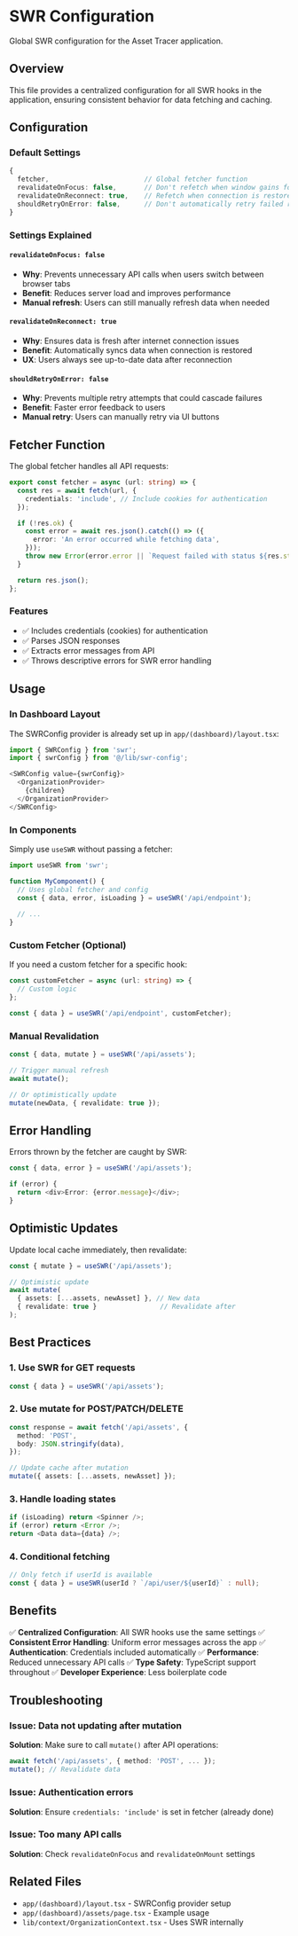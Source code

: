 # SWR Configuration

Global SWR configuration for the Asset Tracer application.

## Overview

This file provides a centralized configuration for all SWR hooks in the application, ensuring consistent behavior for data fetching and caching.

## Configuration

### Default Settings

```typescript
{
  fetcher,                        // Global fetcher function
  revalidateOnFocus: false,       // Don't refetch when window gains focus
  revalidateOnReconnect: true,    // Refetch when connection is restored
  shouldRetryOnError: false,      // Don't automatically retry failed requests
}
```

### Settings Explained

#### `revalidateOnFocus: false`
- **Why**: Prevents unnecessary API calls when users switch between browser tabs
- **Benefit**: Reduces server load and improves performance
- **Manual refresh**: Users can still manually refresh data when needed

#### `revalidateOnReconnect: true`
- **Why**: Ensures data is fresh after internet connection issues
- **Benefit**: Automatically syncs data when connection is restored
- **UX**: Users always see up-to-date data after reconnection

#### `shouldRetryOnError: false`
- **Why**: Prevents multiple retry attempts that could cascade failures
- **Benefit**: Faster error feedback to users
- **Manual retry**: Users can manually retry via UI buttons

## Fetcher Function

The global fetcher handles all API requests:

```typescript
export const fetcher = async (url: string) => {
  const res = await fetch(url, {
    credentials: 'include', // Include cookies for authentication
  });

  if (!res.ok) {
    const error = await res.json().catch(() => ({
      error: 'An error occurred while fetching data',
    }));
    throw new Error(error.error || `Request failed with status ${res.status}`);
  }

  return res.json();
};
```

### Features
- ✅ Includes credentials (cookies) for authentication
- ✅ Parses JSON responses
- ✅ Extracts error messages from API
- ✅ Throws descriptive errors for SWR error handling

## Usage

### In Dashboard Layout

The SWRConfig provider is already set up in `app/(dashboard)/layout.tsx`:

```typescript
import { SWRConfig } from 'swr';
import { swrConfig } from '@/lib/swr-config';

<SWRConfig value={swrConfig}>
  <OrganizationProvider>
    {children}
  </OrganizationProvider>
</SWRConfig>
```

### In Components

Simply use `useSWR` without passing a fetcher:

```typescript
import useSWR from 'swr';

function MyComponent() {
  // Uses global fetcher and config
  const { data, error, isLoading } = useSWR('/api/endpoint');
  
  // ...
}
```

### Custom Fetcher (Optional)

If you need a custom fetcher for a specific hook:

```typescript
const customFetcher = async (url: string) => {
  // Custom logic
};

const { data } = useSWR('/api/endpoint', customFetcher);
```

### Manual Revalidation

```typescript
const { data, mutate } = useSWR('/api/assets');

// Trigger manual refresh
await mutate();

// Or optimistically update
mutate(newData, { revalidate: true });
```

## Error Handling

Errors thrown by the fetcher are caught by SWR:

```typescript
const { data, error } = useSWR('/api/assets');

if (error) {
  return <div>Error: {error.message}</div>;
}
```

## Optimistic Updates

Update local cache immediately, then revalidate:

```typescript
const { mutate } = useSWR('/api/assets');

// Optimistic update
await mutate(
  { assets: [...assets, newAsset] }, // New data
  { revalidate: true }                // Revalidate after
);
```

## Best Practices

### 1. Use SWR for GET requests
```typescript
const { data } = useSWR('/api/assets');
```

### 2. Use mutate for POST/PATCH/DELETE
```typescript
const response = await fetch('/api/assets', {
  method: 'POST',
  body: JSON.stringify(data),
});

// Update cache after mutation
mutate({ assets: [...assets, newAsset] });
```

### 3. Handle loading states
```typescript
if (isLoading) return <Spinner />;
if (error) return <Error />;
return <Data data={data} />;
```

### 4. Conditional fetching
```typescript
// Only fetch if userId is available
const { data } = useSWR(userId ? `/api/user/${userId}` : null);
```

## Benefits

✅ **Centralized Configuration**: All SWR hooks use the same settings
✅ **Consistent Error Handling**: Uniform error messages across the app
✅ **Authentication**: Credentials included automatically
✅ **Performance**: Reduced unnecessary API calls
✅ **Type Safety**: TypeScript support throughout
✅ **Developer Experience**: Less boilerplate code

## Troubleshooting

### Issue: Data not updating after mutation

**Solution**: Make sure to call `mutate()` after API operations:
```typescript
await fetch('/api/assets', { method: 'POST', ... });
mutate(); // Revalidate data
```

### Issue: Authentication errors

**Solution**: Ensure `credentials: 'include'` is set in fetcher (already done)

### Issue: Too many API calls

**Solution**: Check `revalidateOnFocus` and `revalidateOnMount` settings

## Related Files

- `app/(dashboard)/layout.tsx` - SWRConfig provider setup
- `app/(dashboard)/assets/page.tsx` - Example usage
- `lib/context/OrganizationContext.tsx` - Uses SWR internally

